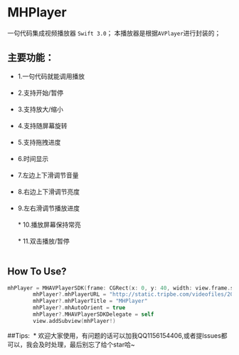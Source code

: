 
# MHPlayer
一句代码集成视频播放器 `Swift 3.0`；
本播放器是根据`AVPlayer`进行封装的；


## 主要功能：
* 1.一句代码就能调用播放<br></br>
* 2.支持开始/暂停<br></br>
* 3.支持放大/缩小<br></br>
* 4.支持随屏幕旋转<br></br>
* 5.支持拖拽进度<br></br>
* 6.时间显示<br></br>
* 7.左边上下滑调节音量<br></br>
* 8.右边上下滑调节亮度<br></br>
* 9.左右滑调节播放进度<br></br>* 10.播放屏幕保持常亮<br></br>* 11.双击播放/暂停<br></br>

## How To Use?
```Swift
mhPlayer = MHAVPlayerSDK(frame: CGRect(x: 0, y: 40, width: view.frame.size.width, height: view.frame.size.width / 2))
        mhPlayer?.mhPlayerURL = "http://static.tripbe.com/videofiles/20121214/9533522808.f4v.mp4"
        mhPlayer?.mhPlayerTitle = "MHPlayer"
        mhPlayer?.mhAutoOrient = true
        mhPlayer?.MHAVPlayerSDKDelegate = self
        view.addSubview(mhPlayer!)
```
##Tips:
  * 欢迎大家使用，有问题的话可以加我QQ1156154406,或者提Issues都可以，我会及时处理，最后别忘了给个star哈~
